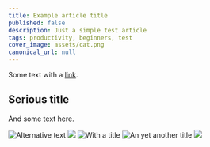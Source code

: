 ```yaml
---
title: Example article title
published: false
description: Just a simple test article
tags: productivity, beginners, test
cover_image: assets/cat.png
canonical_url: null
---
```


Some text with a [link](https://code.visualstudio.com).

## Serious title

And some text here.

![Alternative text](./assets/cat.png)
![ ](/assets/cat.png)
![](assets/cat.png 'With a title' )
![](oups/../cat.png "An yet another title")
![  ](hhttps://avatars1.githubusercontent.com/u/593151?s=60&u=1c9af313e0b0d4cd7a1c4a20f309357054b28677&v=4  )
